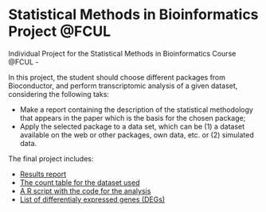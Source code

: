 # Statistical Methods in Bioinformatics Project @FCUL
Individual Project for the Statistical Methods in Bioinformatics Course @FCUL - 

In this project, the student should choose different packages from Bioconductor, and perform transcriptomic analysis of a given dataset, considering the following taks:
- Make a report containing the description of the statistical methodology that appears in the paper which is the basis for the chosen package;
- Apply the selected package to a data set, which can be (1) a dataset available on the web or other packages, own data, etc. or (2) simulated data.

The final project includes:
- [Results report](MiguelCasanova_MEB_Question2.pdf)
- [The count table for the dataset used](YuviaUnique_genes_gencode.rarR)
- [A R script with the code for the analysis](MiguelCasanova_MEB_Question2_Rscript.R)
- [List of differentialy expressed genes (DEGs)](MiguelCasanova_MEB_Question2_DEGTables.xlsx) 
